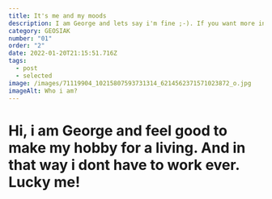 ```yaml
---
title: It's me and my moods
description: I am George and lets say i'm fine ;-). If you want more info click me dude!
category: GEOSIAK
number: "01"
order: "2"
date: 2022-01-20T21:15:51.716Z
tags:
  - post
  - selected
image: /images/71119904_10215807593731314_6214562371571023872_o.jpg
imageAlt: Who i am?
---
```

# Hi, i am George and feel good to make my hobby for a living. And in that way i dont have to work ever. Lucky me!

> ![]()